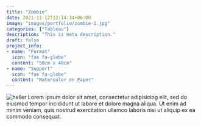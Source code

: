 ```yaml
---
title: "Zombie"
date: 2021-11-12T12:14:34+06:00
image: "images/portfolio/zombie-1.jpg"
categories: ["Tableau"]
description: "This is meta description."
draft: false
project_info:
- name: "Format"
  icon: "fas fa-globe"
  content: "50cm x 40cm"
- name: "Support"
  icon: "fas fa-globe"
  content: "Watercolor on Paper"
---
```

![heller](/images/portfolio/zombie-2.jpg)
Lorem ipsum dolor sit amet, consectetur adipisicing elit, sed do eiusmod tempor incididunt ut labore
et dolore magna aliqua. Ut enim ad minim veniam, quis nostrud exercitation ullamco laboris nisi ut aliquip
ex ea commodo consequat.
